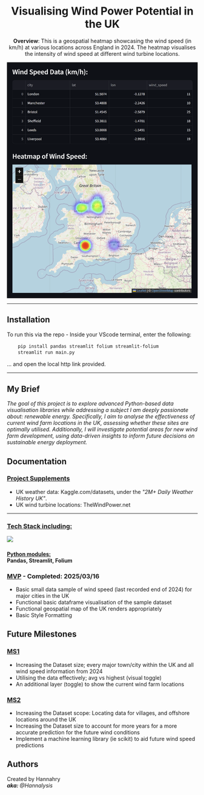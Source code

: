 <h1 align = "center">Visualising Wind Power Potential in the UK</h1>

<p align = "center"><b>Overview</b>: This is a geospatial heatmap showcasing the wind speed (in km/h) at various locations across England in 2024. 
The heatmap visualises the intensity of wind speed at different wind turbine locations.</p>

<p align = "center">
  <img align = "center" src="/readme-images/winds-of-change.PNG" alt="df-city-loc-wind-speed-and-geospatial-heatmap-of-uk">
</p>

------------

## Installation

To run this via the repo - Inside your VScode terminal, enter the following:

```bash
    pip install pandas streamlit folium streamlit-folium  
    streamlit run main.py
```
... and open the local http link provided.

------------

## My Brief  

<i>The goal of this project is to explore advanced Python-based data visualisation libraries while addressing a subject I am deeply passionate about: renewable energy. Specifically, I aim to analyse the effectiveness of current wind farm locations in the UK, assessing whether these sites are optimally utilised. Additionally, I will investigate potential areas for new wind farm development, using data-driven insights to inform future decisions on sustainable energy deployment.</i>

## Documentation 

<h3><u>Project Supplements</u></h3>  

- UK weather data: Kaggle.com/datasets, under the <i>"2M+ Daily Weather History UK"</i>.
- UK wind turbine locations: TheWindPower.net


----------------------------------

<h3><u>Tech Stack including:</u></h3>  

<p align="left">
  <a href="https://skillicons.dev">
    <img src="https://skillicons.dev/icons?i=python,vscode&perline=8" />
  </a>
  <h4><u>Python modules:</u><br/>Pandas, Streamlit, Folium</h4>
</p>

<h3><u>MVP</u> - Completed: 2025/03/16</h3>

- Basic small data sample of wind speed (last recorded end of 2024) for major cities in the UK 
- Functional basic dataframe visualisation of the sample dataset
- Functional geospatial map of the UK renders appropriately
- Basic Style Formatting

## Future Milestones

<h3><u>MS1</u></h3>

- Increasing the Dataset size; every major town/city within the UK and all wind speed information from 2024
- Utilising the data effectively; avg vs highest (visual toggle)
- An additional layer (toggle) to show the current wind farm locations 

<h3><u>MS2</u></h3>

- Increasing the Dataset scope: Locating data for villages, and offshore locations around the UK
- Increasing the Dataset size to account for more years for a more accurate prediction for the future wind conditions
- Implement a machine learning library (ie scikit) to aid future wind speed predictions 

## Authors

Created by Hannahry
<i></br><b>aka: </b>@Hannalysis</i>

